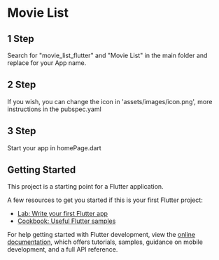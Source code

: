 # Movie List

## 1 Step

Search for "movie_list_flutter" and "Movie List" in the main folder and replace for your App name.

## 2 Step

If you wish, you can change the icon in 'assets/images/icon.png', more instructions in the pubspec.yaml

## 3 Step

Start your app in homePage.dart

## Getting Started

This project is a starting point for a Flutter application.

A few resources to get you started if this is your first Flutter project:

- [Lab: Write your first Flutter app](https://docs.flutter.dev/get-started/codelab)
- [Cookbook: Useful Flutter samples](https://docs.flutter.dev/cookbook)

For help getting started with Flutter development, view the
[online documentation](https://docs.flutter.dev/), which offers tutorials,
samples, guidance on mobile development, and a full API reference.
